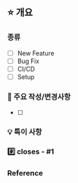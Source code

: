 ## ⭐ 개요

### 종류
- [ ] New Feature
- [ ] Bug Fix
- [ ] CI/CD
- [ ] Setup

### 📑 주요 작성/변경사항
- [ ] 


### 💡 특이 사항 

### #️⃣ closes - #1

### Reference

